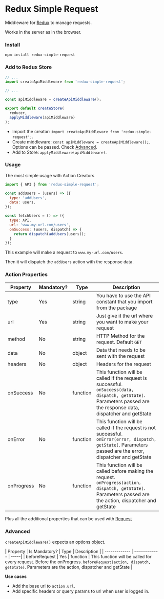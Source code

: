 # Redux Simple Request

Middleware for [Redux](redux.js.org) to manage requests.

Works in the server as in the browser.

### Install

```
npm install redux-simple-request
```

### Add to Redux Store

```javascript
// ...
import createApiMiddleware from 'redux-simple-request';

// ...

const apiMiddleware = createApiMiddleware();

export default createStore(
  reducer,
  applyMiddleware(apiMiddleware)
);
```

- Import the creator: `import createApiMiddleware from 'redux-simple-request';`.
- Create middleware: `const apiMiddleware = createApiMiddleware();`. Options can be passed. Check [Advanced]().
- Add to Store: `applyMiddleware(apiMiddleware)`.

### Usage

The most simple usage with Action Creators.

```javascript
import { API } from 'redux-simple-request';

const addUsers = (users) => ({
  type: 'addUsers',
  data: users,
});

const fetchUsers = () => ({
  type: API,
  url: 'www.my-url.com/users',
  onSuccess: (users, dispatch) => {
    return dispatch(addUsers(users));
  }
});
```

This example will make a request to `www.my-url.com/users`.

Then it will dispatch the `addUsers` action with the response data.

### Action Properties

| Property | Mandatory? | Type | Description |
| -------- | ---------- | ---- | ----------- |
| type      | Yes | string | You have to use the API constant that you import from the package |
| url      | Yes | string | Just give it the url where you want to make your request |
| method | No | string | HTTP Method for the request. Default `GET` |
| data | No | object | Data that needs to be sent with the request |
| headers | No | object | Headers for the request |
| onSuccess | No | function | This function will be called if the request is successful. `onSuccess(data, dispatch, getState)`. Parameters passed are the response data, dispatcher and getState |
| onError | No | function | This function will be called if the request is not successful. `onError(error, dispatch, getState)`. Parameters passed are the error, dispatcher and getState |
| onProgress | No | function | This function will be called before making the request. `onProgress(action, dispatch, getState)`. Parameters passed are the action, dispatcher and getState |

Plus all the additional properties that can be used with [Request](https://github.com/request/request#requestoptions-callback)

### Advanced

`createApiMiddleware()` expects an options object.

| Property      | Is Mandatory? | Type | Description  |
| ------------- | ------------- | -----|
| beforeRequest | Yes | function | This function will be called for every request. Before the onProgress. `beforeRequest(action, dispatch, getState)`. Parameters are the action, dispatcher and getState |

**Use cases**

- Add the base url to `action.url`.
- Add specific headers or query params to url when user is logged in.
